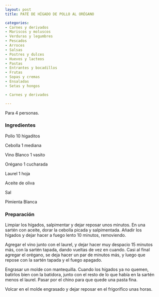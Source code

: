 ```yaml
---
layout: post
title: PATÉ DE HÍGADO DE POLLO AL ORÉGANO

categories:
- Carnes y derivados
- Mariscos y moluscos
- Verduras y legumbres
- Pescados
- Arroces
- Salsas
- Postres y dulces
- Huevos y lacteos
- Pastas
- Entrantes y bocadillos
- Frutas
- Sopas y cremas
- Ensaladas
- Setas y hongos

- Carnes y derivados

---
```

Para 4 personas.

<h3>Ingredientes</h3>

Pollo 10 higaditos

Cebolla 1 mediana

Vino Blanco 1 vasito

Orégano 1 cucharada

Laurel 1 hoja

Aceite de oliva

Sal

Pimienta Blanca

<h3>Preparación</h3>

Limpiar los hígados, salpimentar y dejar reposar unos minutos. En una sartén con aceite, dorar la cebolla picada y salpimentada. Añadir los hígados y dejar hacer a fuego lento 10 minutos, removiendo.

Agregar el vino junto con el laurel, y dejar hacer muy despacio 15 minutos más, con la sartén tapada, dando vueltas de vez en cuando. Casi al final agregar el orégano, se deja hacer un par de minutos más, y luego que repose con la sartén tapada y el fuego apagado.

Engrasar un molde con mantequilla. Cuando los hígados ya no quemen, batirlos bien con la batidora, junto con el resto de lo que había en la sartén menos el laurel. Pasar por el chino para que quede una pasta fina.

Volcar en el molde engrasado y dejar reposar en el frigorífico unas horas.


